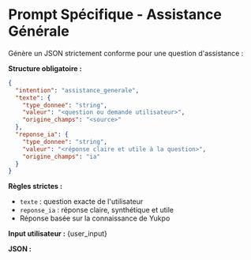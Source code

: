 # Prompt Spécifique - Assistance Générale

Génère un JSON strictement conforme pour une question d'assistance :

**Structure obligatoire :**
```json
{
  "intention": "assistance_generale",
  "texte": {
    "type_donnee": "string",
    "valeur": "<question ou demande utilisateur>",
    "origine_champs": "<source>"
  },
  "reponse_ia": {
    "type_donnee": "string",
    "valeur": "<réponse claire et utile à la question>",
    "origine_champs": "ia"
  }
}
```

**Règles strictes :**
- `texte` : question exacte de l'utilisateur
- `reponse_ia` : réponse claire, synthétique et utile
- Réponse basée sur la connaissance de Yukpo

**Input utilisateur :** {user_input}

**JSON :** 